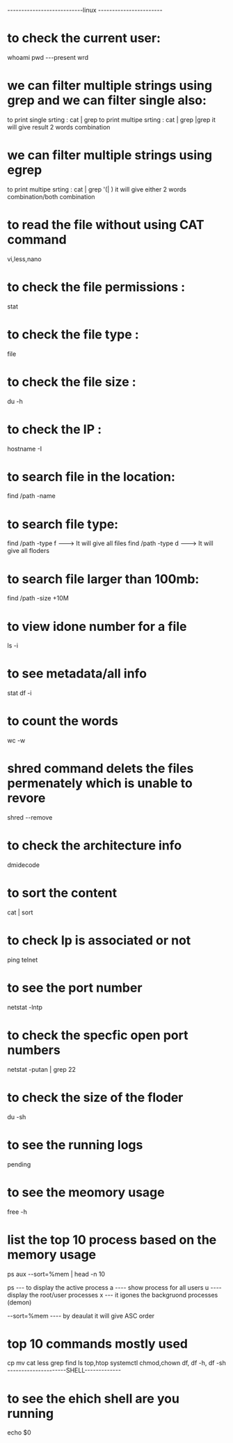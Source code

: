 ---------------------------linux -----------------------
# to check the current user: 
whoami
pwd ---present wrd

# we can filter multiple strings using grep and we can filter single also:
to print single srting : cat <filename> | grep <word>
to print multipe srting : cat <filename> | grep <word>|grep <word>
it will give result 2 words combination
# we can filter multiple strings using egrep
to print multipe srting : cat <filename> | grep '(<word>| <word>)
it will give either 2 words combination/both combination

# to read the file without using CAT command 
vi,less,nano

# to check the file permissions :
stat <filename>
# to check the file type :
file <filename>
# to check the file size :
du -h <filename>
# to check the IP :
hostname -I

# to search file in the location:
find /path -name <filename>
# to search file type:
find /path -type f ---> It will give all files
find /path -type d ---> It will give all floders
# to search file larger than 100mb:
find /path -size +10M
# to view idone number for a file
ls -i <filename>
# to see metadata/all info
stat <filename> 
df -i
# to count the words
wc -w <filename>
# shred command delets the files permenately which is unable to revore
shred --remove <filename>
# to check the architecture info
dmidecode
# to sort the content
cat <filename> | sort
# to check Ip is associated or not
ping <service name>
telnet <service name>
# to see the port number
netstat -lntp
# to check the specfic open port numbers
netstat -putan | grep 22
# to check the size of the floder
du -sh <flodername>
# to see the running logs
pending
# to see the meomory usage
free -h 
# list the top 10 process based on the memory usage
ps aux --sort=%mem | head -n 10

ps --- to display the active process
a ---- show process for all users 
u ----  display the root/user processes
x --- it igones the backgruond processes (demon)

--sort=%mem ---- by deaulat it will give ASC order
# top 10 commands mostly used
cp
mv
cat
less
grep
find
ls
top,htop
systemctl
chmod,chown
df, df -h, df -sh
---------------------SHELL-------------
# to see the ehich shell are you running
echo $0